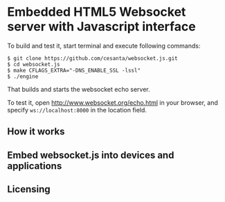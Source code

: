 Embedded HTML5 Websocket server with Javascript interface
=========================================================

To build and test it, start terminal and execute following commands:

    $ git clone https://github.com/cesanta/websocket.js.git
    $ cd websocket.js
    $ make CFLAGS_EXTRA="-DNS_ENABLE_SSL -lssl"
    $ ./engine

That builds and starts the websocket echo server.

To test it, open http://www.websocket.org/echo.html in your browser, and
specify `ws://localhost:8000` in the location field.

## How it works

## Embed websocket.js into devices and applications

## Licensing
